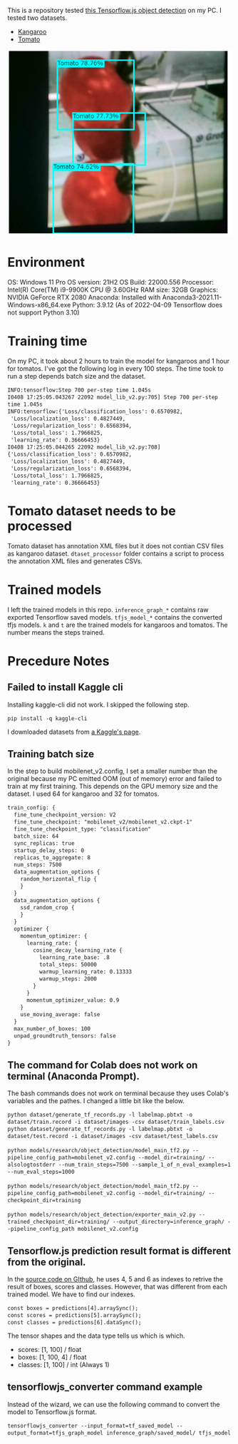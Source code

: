 This is a repository tested [this Tensorflow.js object detection](
https://blog.tensorflow.org/2021/01/custom-object-detection-in-browser.html) on my PC. I tested two datasets.

- [Kangaroo](https://www.kaggle.com/datasets/hugozanini1/kangaroodataset)
- [Tomato](https://www.kaggle.com/datasets/andrewmvd/tomato-detection)

![screenshot](./screenshot.png)

# Environment
OS: Windows 11 Pro
OS version: 21H2
OS Build: 22000.556
Processor: Intel(R) Core(TM) i9-9900K CPU @ 3.60GHz
RAM size: 32GB
Graphics: NVIDIA GeForce RTX 2080
Anaconda: Installed with Anaconda3-2021.11-Windows-x86_64.exe
Python: 3.9.12 (As of 2022-04-09 Tensorflow does not support Python 3.10)

# Training time
On my PC, it took about 2 hours to train the model for kangaroos and 1 hour for tomatos. I've got the following log in every 100 steps. The time took to run a step depends batch size and the dataset.
```
INFO:tensorflow:Step 700 per-step time 1.045s
I0408 17:25:05.043267 22092 model_lib_v2.py:705] Step 700 per-step time 1.045s
INFO:tensorflow:{'Loss/classification_loss': 0.6570982,
 'Loss/localization_loss': 0.4827449,
 'Loss/regularization_loss': 0.6568394,
 'Loss/total_loss': 1.7966825,
 'learning_rate': 0.36666453}
I0408 17:25:05.044265 22092 model_lib_v2.py:708] {'Loss/classification_loss': 0.6570982,
 'Loss/localization_loss': 0.4827449,
 'Loss/regularization_loss': 0.6568394,
 'Loss/total_loss': 1.7966825,
 'learning_rate': 0.36666453}
```

# Tomato dataset needs to be processed
Tomato dataset has annotation XML files but it does not contian CSV files as kangaroo dataset. `dtaset_processor` folder contains a script to process the annotation XML files and generates CSVs.

# Trained models
I left the trained models in this repo. `inference_graph_*` contains raw exported Tensorflow saved models. `tfjs_model_*` contains the converted tfjs models. `k` and `t` are the trained models for kangaroos and tomatos. The number means the steps trained.

# Precedure Notes

## Failed to install Kaggle cli
Installing kaggle-cli did not work. I skipped the following step.
```
pip install -q kaggle-cli
```

I downloaded datasets from [a Kaggle's page](https://www.kaggle.com/datasets/hugozanini1/kangaroodataset).

## Training batch size
In the step to build mobilenet_v2.config, I set a smaller number than the original because my PC emitted OOM (out of memory) error and failed to train at my first training. This depends on the GPU memory size and the dataset. I used 64 for kangaroo and 32 for tomatos.

```
train_config: {
  fine_tune_checkpoint_version: V2
  fine_tune_checkpoint: "mobilenet_v2/mobilenet_v2.ckpt-1"
  fine_tune_checkpoint_type: "classification"
  batch_size: 64
  sync_replicas: true
  startup_delay_steps: 0
  replicas_to_aggregate: 8
  num_steps: 7500
  data_augmentation_options {
    random_horizontal_flip {
    }
  }
  data_augmentation_options {
    ssd_random_crop {
    }
  }
  optimizer {
    momentum_optimizer: {
      learning_rate: {
        cosine_decay_learning_rate {
          learning_rate_base: .8
          total_steps: 50000
          warmup_learning_rate: 0.13333
          warmup_steps: 2000
        }
      }
      momentum_optimizer_value: 0.9
    }
    use_moving_average: false
  }
  max_number_of_boxes: 100
  unpad_groundtruth_tensors: false
}
```

## The command for Colab does not work on terminal (Anaconda Prompt).
The bash commands does not work on terminal because they uses Colab's variables and the pathes. I changed a little bit like the below.

```
python dataset/generate_tf_records.py -l labelmap.pbtxt -o dataset/train.record -i dataset/images -csv dataset/train_labels.csv
python dataset/generate_tf_records.py -l labelmap.pbtxt -o dataset/test.record -i dataset/images -csv dataset/test_labels.csv

python models/research/object_detection/model_main_tf2.py --pipeline_config_path=mobilenet_v2.config --model_dir=training/ --alsologtostderr --num_train_steps=7500 --sample_1_of_n_eval_examples=1 --num_eval_steps=1000

python models/research/object_detection/model_main_tf2.py --pipeline_config_path=mobilenet_v2.config --model_dir=training/ --checkpoint_dir=training

python models/research/object_detection/exporter_main_v2.py --trained_checkpoint_dir=training/ --output_directory=inference_graph/ --pipeline_config_path mobilenet_v2.config
```

## Tensorflow.js prediction result format is different from the original.
In the [source code on GIthub](https://github.com/hugozanini/TFJS-object-detection/blob/master/src/index.js#L118), he uses 4, 5 and 6 as indexes to retrive the result of boxes, scores and classes. However, that was different from each trained model. We have to find our indexes.

```
const boxes = predictions[4].arraySync();
const scores = predictions[5].arraySync();
const classes = predictions[6].dataSync();
```

The tensor shapes and the data type tells us which is which.
- scores: [1, 100] / float
- boxes: [1, 100, 4] / float
- classes: [1, 100] / int (Always 1)

## tensorflowjs_converter command example
Instead of the wizard, we can use the following command to convert the model to Tensorflow.js format.
```
tensorflowjs_converter --input_format=tf_saved_model --output_format=tfjs_graph_model inference_graph/saved_model/ tfjs_model
```

